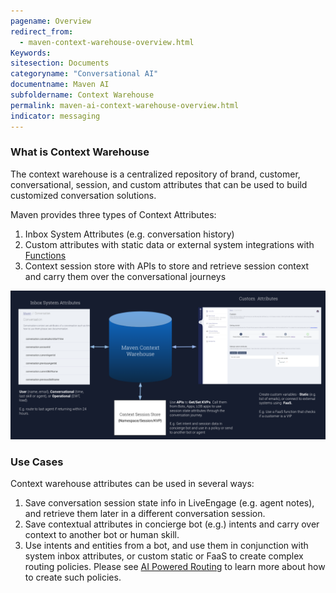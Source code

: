 ```yaml
---
pagename: Overview
redirect_from:
  - maven-context-warehouse-overview.html
Keywords:
sitesection: Documents
categoryname: "Conversational AI"
documentname: Maven AI
subfoldername: Context Warehouse
permalink: maven-ai-context-warehouse-overview.html
indicator: messaging
---
```


### What is Context Warehouse

The context warehouse is a centralized repository of brand, customer, conversational, session, and custom attributes that can be used to build customized conversation solutions. 

Maven provides three types of Context Attributes:

1. Inbox System Attributes (e.g. conversation history)
2. Custom attributes with static data or external system integrations with [Functions](liveperson-functions-overview.html)
3. Context session store with APIs to store and retrieve session context and carry them over the conversational journeys

<img class="fancyimage" width="800" src="img/maven/Context Warehouse Diagram.png">

### Use Cases

Context warehouse attributes can be used in several ways:

1. Save conversation session state info in LiveEngage (e.g. agent notes), and retrieve them later in a different conversation session.
2. Save contextual attributes in concierge bot (e.g.) intents and carry over context to another bot or human skill.
3. Use intents and entities from a bot, and use them in conjunction with system inbox attributes, or custom static or FaaS to create complex routing policies. Please see [AI Powered Routing](maven-ai-powered-routing-overview.html) to learn more about how to create such policies. 